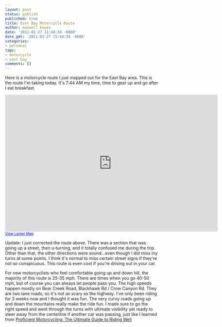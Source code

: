 ```yaml
---
layout: post
status: publish
published: true
title: East Bay Motorcycle Route
author: maxwell keyes
date: '2011-02-27 11:44:34 -0800'
date_gmt: '2011-02-27 15:44:34 -0800'
categories:
- personal
tags:
- motorcycle
- east bay
comments: []
---
```


Here is a motorcycle route I just mapped out for the East Bay area. This is the route I'm taking today. It's 7:44 AM
my time, time to gear up and go after I eat breakfast.

<iframe width="700" height="450" frameborder="0" scrolling="no" marginheight="0" marginwidth="0" src="http://maps.google.com/maps?f=d&amp;source=s_d&amp;saddr=Blake+St,+Berkeley,+CA+94704&amp;daddr=Grizzly+Peak+Blvd,+Berkeley,+CA+to:S.+Park+Drive+to:Alhambra+Valley+Road+to:Taylor+Blvd+to:Olympic+Blvd,+Walnut+Creek,+CA+to:North+California+Boulevard,+Walnut+Creek,+CA+to:Ygnacio+Valley+Road,+Walnut+Creek,+CA+to:N+Gate+Rd,+Walnut+Creek,+CA+to:Mt.+Diablo+Scenic+Blvd+to:Crow+Canyon+Road,+Danville,+CA+to:Castro+Valley+Blvd,+Castro+Valley,+CA+to:Redwood+Road,+Oakland,+CA+to:Pinehurst+Road,+Oakland,+CA+to:Claremont+Avenue,+Berkeley,+CA&amp;geocode=FSm_QQId8F22-Cm5GjmrhX6FgDFJVKFPhzTP5w%3BFQ8LQgIdYr62-Ck3pkfLRXyFgDEqwOQ9-LuxNA%3BFVcdQgId7uC2-CkB20oqaHyFgDGflngwvlS8pQ%3BFRNbQwId1rm3-CklaIDLyHqFgDEn_-D_UEqP6Q%3BFaa6QgIdiva4-A%3BFW8cQgIdbE65-CmPIJdv9GGFgDG1W_6hVRfuEg%3BFdVUQgIdJ3K5-CnJhLY6lGGFgDHbuMs5gb_jYw%3BFcGgQgIdaOm5-ClnOXXhZmCFgDGEaBZS0OlcFw%3BFUBFQgIdMJq6-CnDYAWkOPSPgDGh1oH5Fr6K3A%3BFddsQQIdImO7-Ckj1q5qPPSPgDEvWQrNjcf5fw%3BFWiWQAIdvS-7-Ckv0BZpVO2PgDF6hm7lHYxLmQ%3BFQAwPwId8ze5-CmZZngjKZKPgDEh0lbGQvX3Pw%3BFTxvQAIdQYa4-Ckj2dhtqo-PgDF5maUalyklIA%3BFfQPQQIdNDG4-Cl1ppTkY4iPgDGJSJsjqCHGBA%3BFW2_QQIdYNW2-Clny-RfD3-FgDHpuhJ7_TQkFQ&amp;hl=en&amp;mra=mivtw&amp;dirflg=ht&amp;sll=37.920368,-122.079821&amp;sspn=0.050646,0.077162&amp;ie=UTF8&amp;ll=37.859676,-122.169342&amp;spn=0.487905,0.95993&amp;z=10&amp;output=embed"></iframe><br /><small><a href="http://maps.google.com/maps?f=d&amp;source=embed&amp;saddr=Blake+St,+Berkeley,+CA+94704&amp;daddr=Grizzly+Peak+Blvd,+Berkeley,+CA+to:S.+Park+Drive+to:Alhambra+Valley+Road+to:Taylor+Blvd+to:Olympic+Blvd,+Walnut+Creek,+CA+to:North+California+Boulevard,+Walnut+Creek,+CA+to:Ygnacio+Valley+Road,+Walnut+Creek,+CA+to:N+Gate+Rd,+Walnut+Creek,+CA+to:Mt.+Diablo+Scenic+Blvd+to:Crow+Canyon+Road,+Danville,+CA+to:Castro+Valley+Blvd,+Castro+Valley,+CA+to:Redwood+Road,+Oakland,+CA+to:Pinehurst+Road,+Oakland,+CA+to:Claremont+Avenue,+Berkeley,+CA&amp;geocode=FSm_QQId8F22-Cm5GjmrhX6FgDFJVKFPhzTP5w%3BFQ8LQgIdYr62-Ck3pkfLRXyFgDEqwOQ9-LuxNA%3BFVcdQgId7uC2-CkB20oqaHyFgDGflngwvlS8pQ%3BFRNbQwId1rm3-CklaIDLyHqFgDEn_-D_UEqP6Q%3BFaa6QgIdiva4-A%3BFW8cQgIdbE65-CmPIJdv9GGFgDG1W_6hVRfuEg%3BFdVUQgIdJ3K5-CnJhLY6lGGFgDHbuMs5gb_jYw%3BFcGgQgIdaOm5-ClnOXXhZmCFgDGEaBZS0OlcFw%3BFUBFQgIdMJq6-CnDYAWkOPSPgDGh1oH5Fr6K3A%3BFddsQQIdImO7-Ckj1q5qPPSPgDEvWQrNjcf5fw%3BFWiWQAIdvS-7-Ckv0BZpVO2PgDF6hm7lHYxLmQ%3BFQAwPwId8ze5-CmZZngjKZKPgDEh0lbGQvX3Pw%3BFTxvQAIdQYa4-Ckj2dhtqo-PgDF5maUalyklIA%3BFfQPQQIdNDG4-Cl1ppTkY4iPgDGJSJsjqCHGBA%3BFW2_QQIdYNW2-Clny-RfD3-FgDHpuhJ7_TQkFQ&amp;hl=en&amp;mra=mivtw&amp;dirflg=ht&amp;sll=37.920368,-122.079821&amp;sspn=0.050646,0.077162&amp;ie=UTF8&amp;ll=37.859676,-122.169342&amp;spn=0.487905,0.95993&amp;z=10" style="color:#0000FF;text-align:left">View Larger Map</a></small>

Update: I just corrected the route above. There was a section that was going up a street, then u-turning, and it
totally confused me during the trip. Other than that, the other directions were sound...even though I did miss my
turns at some points. I think it's normal to miss certain street signs if they're not so conspicuous. This route is
even cool if you're driving out in your car.

For new motorcyclists who feel comfortable going up and down hill, the majority of this route is 25-35 mph. There are
times when you go 40-50 mph, but of course you can always let people pass you. The high speeds happen mostly on Bear
Creek Road, Blackhawk Rd / Crow Canyon Rd. They are two lane roads, so it's not as scary as the highway. I've only
been riding for 3 weeks now and I thought it was fun. The very curvy roads going up and down the mountains really make
the ride fun. I made sure to go the right speed and went through the turns with ultimate visibility yet ready to steer
away from the centerline if another car was passing, just like I learned from
[Proficient Motorcycling: The Ultimate Guide to Riding Well](http://www.amazon.com/gp/product/1933958359?ie=UTF8&tag=redconfetti-20&linkCode=as2&camp=1789&creative=9325&creativeASIN=1933958359)
